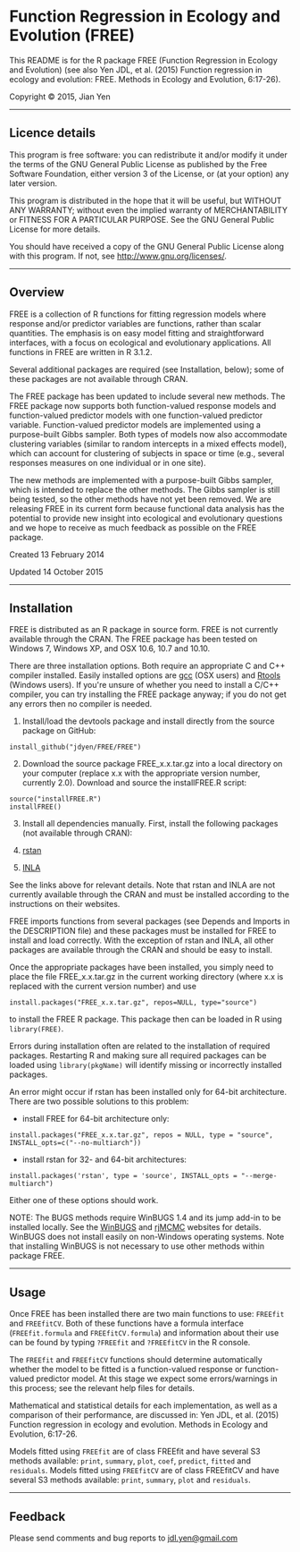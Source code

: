 # Function Regression in Ecology and Evolution (FREE)

This README is for the R package FREE (Function Regression in Ecology and Evolution) (see also
Yen JDL, et al. (2015) Function regression in ecology and evolution: FREE. Methods in Ecology and Evolution, 6:17-26).

Copyright &copy; 2015, Jian Yen

*****

## Licence details
This program is free software: you can redistribute it and/or modify
it under the terms of the GNU General Public License as published by
the Free Software Foundation, either version 3 of the License, or
(at your option) any later version.

This program is distributed in the hope that it will be useful,
but WITHOUT ANY WARRANTY; without even the implied warranty of
MERCHANTABILITY or FITNESS FOR A PARTICULAR PURPOSE.  See the
GNU General Public License for more details.

You should have received a copy of the GNU General Public License
along with this program.  If not, see <http://www.gnu.org/licenses/>.

*****

## Overview
FREE is a collection of R functions for fitting regression models where response and/or predictor variables are functions, rather than scalar quantities. The emphasis is on easy model fitting and straightforward interfaces, with a focus on ecological and evolutionary applications. All functions in FREE are written in R 3.1.2.

Several additional packages are required (see Installation, below); some of these packages are not available through CRAN.

The FREE package has been updated to include several new methods. The FREE package now supports both function-valued response models and function-valued predictor models with one function-valued predictor variable. Function-valued predictor models are implemented using a purpose-built Gibbs sampler. Both types of models now also accommodate clustering variables (similar to random intercepts in a mixed effects model), which can account for clustering of subjects in space or time (e.g., several responses measures on one individual or in one site).

The new methods are implemented with a purpose-built Gibbs sampler, which is intended to replace the other methods. The Gibbs sampler is still being tested, so the other methods have not yet been removed. We are releasing FREE in its current form because functional data analysis has the potential to provide new insight into ecological and evolutionary questions and we hope to receive as much feedback as possible on the FREE package.


Created 13 February 2014

Updated 14 October 2015

*****

## Installation
FREE is distributed as an R package in source form. FREE is not currently available through the CRAN. The FREE package has been tested on Windows 7, Windows XP, and OSX 10.6, 10.7 and 10.10.

There are three installation options. Both require an appropriate C and C++ compiler installed. Easily installed options are [gcc](https://github.com/kennethreitz/osx-gcc-installer/) (OSX users) and [Rtools](https://github.com/stan-dev/rstan/wiki/Install-Rtools-for-Windows) (Windows users). If you're unsure of whether you need to install a C/C++ compiler, you can try installing the FREE package anyway; if you do not get any errors then no compiler is needed.

1. Install/load the devtools package and install directly from the source package on GitHub:
```
install_github("jdyen/FREE/FREE")
```

2. Download the source package FREE_x.x.tar.gz into a local directory on your computer (replace x.x with the appropriate version number, currently 2.0). Download and source the installFREE.R script:
```
source("installFREE.R")
installFREE()
```

3. Install all dependencies manually. First, install the following packages (not available through CRAN):

1. [rstan](http://mc-stan.org/rstan.html)
2. [INLA](http://www.r-inla.org/)

See the links above for relevant details. Note that rstan and INLA are not currently available through the CRAN and must be installed according to the instructions on their websites.

FREE imports functions from several packages (see Depends and Imports in the DESCRIPTION file) and these packages must be installed for FREE to install and load correctly. With the exception of rstan and INLA, all other packages are available through the CRAN and should be easy to install.

Once the appropriate packages have been installed, you simply need to place the file FREE_x.x.tar.gz in the current working directory (where x.x is replaced with the current version number) and use
```
install.packages("FREE_x.x.tar.gz", repos=NULL, type="source")
```
to install the FREE R package. This package then can be loaded in R using `library(FREE)`.

Errors during installation often are related to the installation of required packages. Restarting R and making sure all required packages can be loaded using `library(pkgName)` will identify missing or incorrectly installed packages.

An error might occur if rstan has been installed only for 64-bit architecture. There are two possible solutions to this problem:

- install FREE for 64-bit architecture only:
```
install.packages("FREE_x.x.tar.gz", repos = NULL, type = "source", INSTALL_opts=c("--no-multiarch"))
```
- install rstan for 32- and 64-bit architectures:
```
install.packages('rstan', type = 'source', INSTALL_opts = "--merge-multiarch")
```

Either one of these options should work.

NOTE: The BUGS methods require WinBUGS 1.4 and its jump add-in to be installed locally. See the [WinBUGS](http://www2.mrc-bsu.cam.ac.uk/bugs/) and [rjMCMC](http://www.winbugs-development.org.uk/rjmcmc.html) websites for details. WinBUGS does not install easily on non-Windows operating systems. Note that installing WinBUGS is not necessary to use other methods within package FREE.

*****

## Usage
Once FREE has been installed there are two main functions to use: `FREEfit` and `FREEfitCV`. Both of these functions have a formula interface (`FREEfit.formula` and `FREEfitCV.formula`) and information about their use can be found by typing `?FREEfit` and `?FREEfitCV` in the R console.

The `FREEfit` and `FREEfitCV` functions should determine automatically whether the model to be fitted is a function-valued response or function-valued predictor model. At this stage we expect some errors/warnings in this process; see the relevant help files for details.

Mathematical and statistical details for each implementation, as well as a comparison of their performance, are discussed in:
Yen JDL, et al. (2015) Function regression in ecology and evolution. Methods in Ecology and Evolution, 6:17-26.

Models fitted using `FREEfit` are of class FREEfit and have several S3 methods available: `print`, `summary`, `plot`, `coef`, `predict`, `fitted` and `residuals`. Models fitted using `FREEfitCV` are of class FREEfitCV and have several S3 methods available: `print`, `summary`, `plot` and `residuals`.

*****

## Feedback
Please send comments and bug reports to
<jdl.yen@gmail.com>